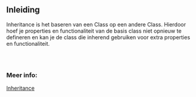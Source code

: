 ## Inleiding

Inheritance is het baseren van een Class op een andere Class.
Hierdoor hoef je properties en functionaliteit van de basis class niet opnieuw te defineren en kan je de class die inherend gebruiken voor extra properties en functionaliteit. 

```c#




```


### Meer info:
[Inheritance](https://learn.microsoft.com/en-us/dotnet/csharp/fundamentals/object-oriented/inheritance)